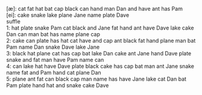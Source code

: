 [æ]: cat fat hat bat cap black can hand man Dan and have ant has Pam \
[ei]: cake snake lake plane Jane name plate Dave \
suffle \
1: hat plate snake Pam cat black and Jane fat hand ant have Dave lake cake Dan can man bat has name plane cap \
2: cake can plate has hat cat have and cap ant black fat hand plane man bat Pam name Dan snake Dave lake Jane \
3: black hat plane cat has cap bat lake Dan cake ant Jane hand Dave plate snake and fat man have Pam name can \
4: can lake hat have Dave plate black cake has cap bat man ant Jane snake name fat and Pam hand cat plane Dan \
5: plane ant fat can black cap man name has have Jane lake cat Dan bat Pam plate hand hat and snake cake Dave 
